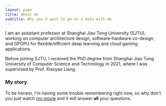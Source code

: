 ```yaml
---
layout: page
title: About me
subtitle: Why you'd want to go on a date with me
---
```


I am an assistant professor at Shanghai Jiao Tong University (SJTU), working on computer architecture design, software-hardware co-design, and GPGPU for flexible/efficient deep learning and cloud gaming applications.

Before joining SJTU, I received the PhD degree from Shanghai Jiao Tong University of Computer Science and Technology in 2021, where I was supervised by Prof. Xiaoyao Liang.

### My story

To be honest, I'm having some trouble remembering right now, so why don't you just watch [my movie](https://en.wikipedia.org/wiki/The_Princess_Bride_%28film%29) and it will answer **all** your questions.
